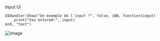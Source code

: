 Input Ui

    UIHandler:Show("Un exemple de l'input ?", false, 100, function(input)
        print("You entered:", input)
    end, "text")

![image](https://github.com/user-attachments/assets/a38f3819-039b-4ad8-b3ab-af9a2adad4eb)
